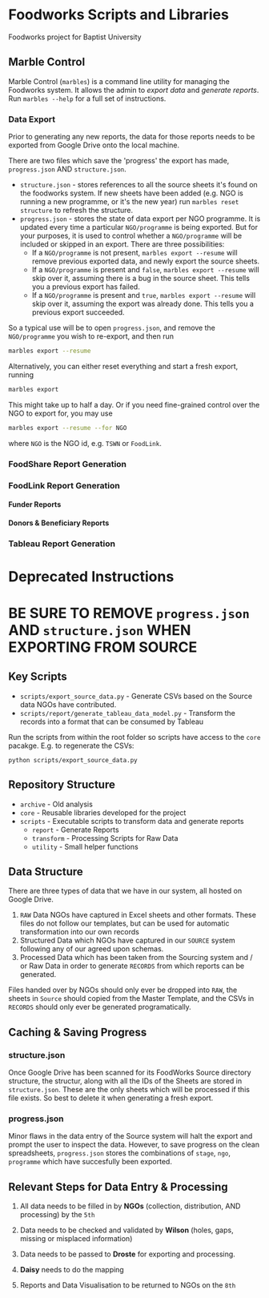 # Foodworks Scripts and Libraries

Foodworks project for Baptist University

## Marble Control

Marble Control (`marbles`) is a command line utility for managing the Foodworks system. It allows the admin to _export data_ and _generate reports_. Run `marbles --help` for a full set of instructions.

### Data Export

Prior to generating any new reports, the data for those reports needs to be exported from Google Drive onto the local machine.

There are two files which save the 'progress' the export has made, `progress.json` AND `structure.json`.

* `structure.json` - stores references to all the source sheets it's found on the foodworks system. If new sheets have been added (e.g. NGO is running a new programme, or it's the new year) run `marbles reset structure` to refresh the structure. 
* `progress.json` - stores the state of data export per NGO programme. It is updated every time a particular `NGO/programme` is being exported. But for your purposes, it is used to control whether a `NGO/programme` will be included or skipped in an export. There are three possibilities:
	- If a `NGO/programme` is not present, `marbles export --resume` will remove previous exported data, and newly export the source sheets.
	- If a `NGO/programme` is present and `false`, `marbles export --resume` will skip over it, assuming there is a bug in the source sheet. This tells you a previous export has failed.
	- If a `NGO/programme` is present and `true`, `marbles export --resume` will skip over it, assuming the export was already done. This tells you a previous export succeeded.

So a typical use will be to open `progress.json`, and remove the `NGO/programme` you wish to re-export, and then run

```bash
marbles export --resume
```

Alternatively, you can either reset everything and start a fresh export, running 

```bash
marbles export
```

This might take up to half a day. Or if you need fine-grained control over the NGO to export for, you may use

```bash
marbles export --resume --for NGO
```

where `NGO` is the NGO id, e.g. `TSWN` or `FoodLink`.

### FoodShare Report Generation
### FoodLink Report Generation
#### Funder Reports
#### Donors & Beneficiary Reports 
### Tableau Report Generation









# Deprecated Instructions


# BE SURE TO REMOVE `progress.json` AND `structure.json` WHEN EXPORTING FROM SOURCE

## Key Scripts

* `scripts/export_source_data.py` - Generate CSVs based on the Source data NGOs have contributed. 
* `scripts/report/generate_tableau_data_model.py` - Transform the records into a format that can be consumed by Tableau

Run the scripts from within the root folder so scripts have access to the `core` pacakge. E.g. to regenerate the CSVs:

`python scripts/export_source_data.py`

## Repository Structure

* `archive` - Old analysis
* `core` - Reusable libraries developed for the project
* `scripts` - Executable scripts to transform data and generate reports
    - `report` - Generate Reports
    - `transform` - Processing Scripts for Raw Data
    - `utility` - Small helper functions


## Data Structure

There are three types of data that we have in our system, all hosted on Google Drive.

1. `RAW` Data NGOs have captured in Excel sheets and other formats. These files do not follow our templates, but can be used for automatic transformation into our own records
1. Structured Data which NGOs have captured in our `SOURCE` system following any of our agreed upon schemas. 
1. Processed Data which has been taken from the Sourcing system and / or Raw Data in order to generate `RECORDS` from which reports can be generated.

Files handed over by NGOs should only ever be dropped into `RAW`, the sheets in `Source` should copied from the Master Template, and the CSVs in `RECORDS` should only ever be generated programatically.  

## Caching & Saving Progress

### structure.json

Once Google Drive has been scanned for its FoodWorks Source directory structure, the structur, along with all the IDs of the Sheets are stored in `structure.json`. These are the only sheets which will be processed if this file exists. So best to delete it when generating a fresh export.

### progress.json

Minor flaws in the data entry of the Source system will halt the export and prompt the user to inspect the data. However, to save progress on the clean spreadsheets, `progress.json` stores the combinations of `stage`, `ngo`, `programme` which have succesfully been exported.


## Relevant Steps for Data Entry & Processing

1. All data needs to be filled in by **NGOs** (collection, distribution, AND processing) by the `5th`

1. Data needs to be checked and validated by **Wilson** (holes, gaps, missing or misplaced information)

1. Data needs to be passed to **Droste** for exporting and processing.

1. **Daisy** needs to do the mapping 

1. Reports and Data Visualisation to be returned to NGOs on the `8th`
